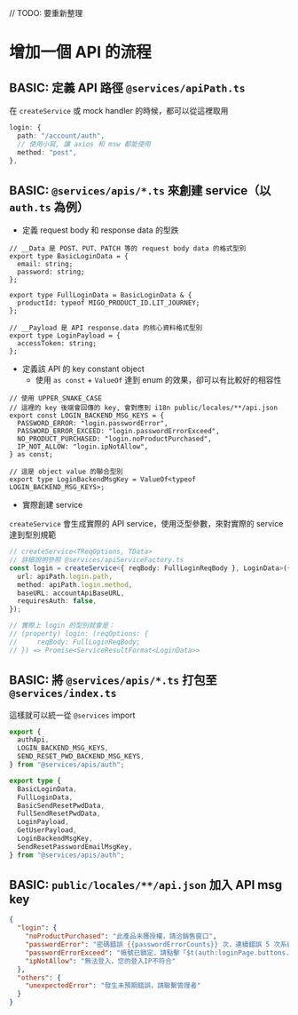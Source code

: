 // TODO: 要重新整理

# 增加一個 API 的流程

## BASIC: 定義 API 路徑 `@services/apiPath.ts`

在 `createService` 或 mock handler 的時候，都可以從這裡取用

```ts
login: {
  path: "/account/auth",
  // 使用小寫, 讓 axios 和 msw 都能使用
  method: "post",
},
```

## BASIC: `@services/apis/*.ts` 來創建 service（以 `auth.ts` 為例）

- 定義 request body 和 response data 的型跌

```tsx
// __Data 是 POST、PUT、PATCH 等的 request body data 的格式型別
export type BasicLoginData = {
  email: string;
  password: string;
};

export type FullLoginData = BasicLoginData & {
  productId: typeof MIGO_PRODUCT_ID.LIT_JOURNEY;
};

// __Payload 是 API response.data 的核心資料格式型別
export type LoginPayload = {
  accessToken: string;
};
```

- 定義該 API 的 key constant object
  - 使用 `as const` + `ValueOf` 達到 enum 的效果，卻可以有比較好的相容性

```tsx
// 使用 UPPER_SNAKE_CASE
// 這裡的 key 後端會回傳的 key, 會對應到 i18n public/locales/**/api.json
export const LOGIN_BACKEND_MSG_KEYS = {
  PASSWORD_ERROR: "login.passwordError",
  PASSWORD_ERROR_EXCEED: "login.passwordErrorExceed",
  NO_PRODUCT_PURCHASED: "login.noProductPurchased",
  IP_NOT_ALLOW: "login.ipNotAllow",
} as const;

// 這是 object value 的聯合型別
export type LoginBackendMsgKey = ValueOf<typeof LOGIN_BACKEND_MSG_KEYS>;
```

- 實際創建 service

`createService` 會生成實際的 API service，使用泛型參數，來對實際的 service 達到型別規範

```ts
// createService<TReqOptions, TData>
// 詳細說明參照 @services/apiServiceFactory.ts
const login = createService<{ reqBody: FullLoginReqBody }, LoginData>({
  url: apiPath.login.path,
  method: apiPath.login.method,
  baseURL: accountApiBaseURL,
  requiresAuth: false,
});

// 實際上 login 的型別就會是：
// (property) login: (reqOptions: {
//     reqBody: FullLoginReqBody;
// }) => Promise<ServiceResultFormat<LoginData>>
```

## BASIC: 將 `@services/apis/*.ts` 打包至 `@services/index.ts`

這樣就可以統一從 `@services` import

```ts
export {
  authApi,
  LOGIN_BACKEND_MSG_KEYS,
  SEND_RESET_PWD_BACKEND_MSG_KEYS,
} from "@services/apis/auth";

export type {
  BasicLoginData,
  FullLoginData,
  BasicSendResetPwdData,
  FullSendResetPwdData,
  LoginPayload,
  GetUserPayload,
  LoginBackendMsgKey,
  SendResetPasswordEmailMsgKey,
} from "@services/apis/auth";
```

## BASIC: `public/locales/**/api.json` 加入 API msg key

```json
{
  "login": {
    "noProductPurchased": "此產品未獲授權，請洽銷售窗口",
    "passwordError": "密碼錯誤 {{passwordErrorCounts}} 次，連續錯誤 5 次系統將鎖定",
    "passwordErrorExceed": "帳號已鎖定，請點擊「$t(auth:loginPage.buttons.forgotPassword)」進行重設",
    "ipNotAllow": "無法登入，您的登入IP不符合"
  },
  "others": {
    "unexpectedError": "發生未預期錯誤，請聯繫管理者"
  }
}
```

